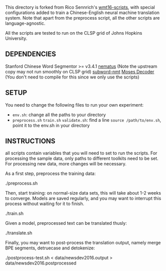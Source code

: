 This directory is forked from Rico Sennrich's [wmt16-scripts](https://github.com/rsennrich/wmt16-scripts), with special configurations added to train a Chinese-English neural machine translation system. Note that apart from the preprocess script, all the other scripts are language-agnostic.

All the scripts are tested to run on the CLSP grid of Johns Hopkins University.

DEPENDENCIES
------------
Stanford Chinese Word Segmentor >= v3.4.1
[nematus](https://github.com/shuoyangd/nematus) (Note the upstream copy may not run smoothly on CLSP grid)
[subword-nmt](https://github.com/rsennrich/subword-nmt)
[Moses Decoder](https://github.com/shuoyangd/mosesdecoder) (You don't need to compile for this since we only use the scripts)

SETUP
------------
You need to change the following files to run your own experiment:
+ `env.sh`: change all the paths to your directory
+ `preprocess.sh` `train.sh` `validate.sh`: find a line `source /path/to/env.sh`, point it to the env.sh in your directory

INSTRUCTIONS
------------

all scripts contain variables that you will need to set to run the scripts.
For processing the sample data, only paths to different toolkits need to be set.
For processing new data, more changes will be necessary.

As a first step, preprocess the training data:

  ./preprocess.sh

Then, start training: on normal-size data sets, this will take about 1-2 weeks to converge.
Models are saved regularly, and you may want to interrupt this process without waiting for it to finish.

  ./train.sh

Given a model, preprocessed text can be translated thusly:

  ./translate.sh

Finally, you may want to post-process the translation output, namely merge BPE segments,
detruecase and detokenize:

  ./postprocess-test.sh < data/newsdev2016.output > data/newsdev2016.postprocessed
